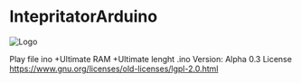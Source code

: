 # IntepritatorArduino
![Logo](https://raw.githubusercontent.com/SimaKyr/IntepritatorArduino/master/logosmall.png)

Play file ino
+Ultimate RAM
+Ultimate lenght .ino 
Version: Alpha 0.3
License https://www.gnu.org/licenses/old-licenses/lgpl-2.0.html

